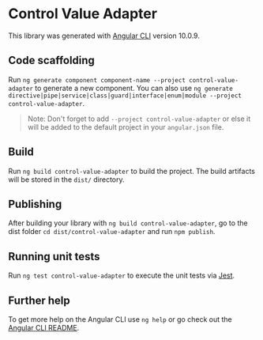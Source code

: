 # Control Value Adapter

This library was generated with [Angular CLI](https://github.com/angular/angular-cli) version 10.0.9.

## Code scaffolding

Run `ng generate component component-name --project control-value-adapter` to generate a new component. You can also use `ng generate directive|pipe|service|class|guard|interface|enum|module --project control-value-adapter`.
> Note: Don't forget to add `--project control-value-adapter` or else it will be added to the default project in your `angular.json` file. 

## Build

Run `ng build control-value-adapter` to build the project. The build artifacts will be stored in the `dist/` directory.

## Publishing

After building your library with `ng build control-value-adapter`, go to the dist folder `cd dist/control-value-adapter` and run `npm publish`.

## Running unit tests

Run `ng test control-value-adapter` to execute the unit tests via [Jest](https://jestjs.io).

## Further help

To get more help on the Angular CLI use `ng help` or go check out the [Angular CLI README](https://github.com/angular/angular-cli/blob/master/README.md).
